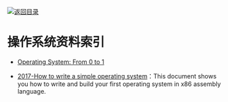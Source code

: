 [![返回目录](https://parg.co/UGo)](https://parg.co/b4z) 



# 操作系统资料索引



- [Operating System: From 0 to 1](https://github.com/tuhdo/os01)




- [2017-How to write a simple operating system](http://mikeos.sourceforge.net/write-your-own-os.html)：This document shows you how to write and build your first operating system in x86 assembly language.